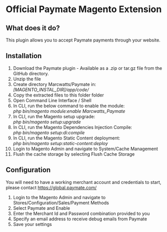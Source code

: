 # Official Paymate Magento Extension

## What does it do?

This plugin allows you to accept Paymate payments through your website.

## Installation

<ol>
	<li> Download the Paymate plugin - Available as a .zip or tar.gz file from the GitHub directory. </li>
	<li> Unzip the file </li>
	<li> Create directory Marcwatts/Paymate in: <br/> <em>[MAGENTO_INSTAL_DIR]/app/code/</em></li>
	<li> Copy the extracted files to this folder folder </li>
	<li> Open Command Line Interface / Shell </li>
	<li> In CLI, run the below command to enable the module: <br/> <em>php bin/magento module:enable Marcwatts_Paymate</em> </li>
	<li> In CLI, run the Magento setup upgrade: <br/> <em>php bin/magento setup:upgrade</em> </li>
	<li> In CLI, run the Magento Dependencies Injection Compile: <br/> <em>php bin/magento setup:di:compile</em> </li>
	<li> In CLI, run the Magento Static Content deployment: <br/> <em>php bin/magento setup:static-content:deploy</em> </li>
	<li> Login to Magento Admin and navigate to System/Cache Management </li>
	<li> Flush the cache storage by selecting Flush Cache Storage </li>
</ol>

## Configuration

You will need to have a working merchant account and credentials to start, please contact https://global.paymate.com/

<ol>
	<li> Login to the Magento Admin and navigate to Stores/Configuration/Sales/Payment Methods</li>
	<li> Select Paymate and Enable</li>
	<li> Enter the Merchant Id and Password combination provided to you</li>
	<li> Specify an email address to receive debug emails from Paymate </li>
	<li> Save your settings</li>
</ol>
